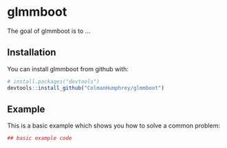 
<!-- README.md is generated from README.Rmd. Please edit that file -->
glmmboot
========

The goal of glmmboot is to ...

Installation
------------

You can install glmmboot from github with:

``` r
# install.packages("devtools")
devtools::install_github("ColmanHumphrey/glmmboot")
```

Example
-------

This is a basic example which shows you how to solve a common problem:

``` r
## basic example code
```

